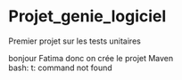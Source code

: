
# Projet_genie_logiciel
Premier projet sur les tests unitaires


bonjour Fatima donc on crée le projet Maven  
bash: t: command not found


